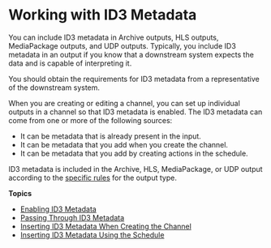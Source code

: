 # Working with ID3 Metadata<a name="id3-metadata"></a>

You can include ID3 metadata in Archive outputs, HLS outputs, MediaPackage outputs, and UDP outputs\. Typically, you include ID3 metadata in an output if you know that a downstream system expects the data and is capable of interpreting it\. 

You should obtain the requirements for ID3 metadata from a representative of the downstream system\.

When you are creating or editing a channel, you can set up individual outputs in a channel so that ID3 metadata is enabled\. The ID3 metadata can come from one or more of the following sources:
+ It can be metadata that is already present in the input\.
+ It can be metadata that you add when you create the channel\.
+ It can be metadata that you add by creating actions in the schedule\.

ID3 metadata is included in the Archive, HLS, MediaPackage, or UDP output according to the [specific rules](enable-passthrough-id3.md#id3-enable-result) for the output type\. 

**Topics**
+ [Enabling ID3 Metadata](enable-passthrough-id3.md)
+ [Passing Through ID3 Metadata](passthru-metadata.md)
+ [Inserting ID3 Metadata When Creating the Channel](insert-timed-metadata.md)
+ [Inserting ID3 Metadata Using the Schedule](insert-usercreated-metadata.md)